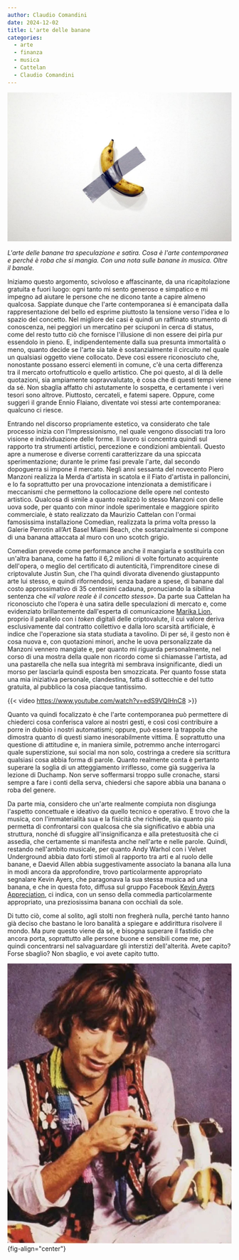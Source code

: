 ```yaml
---
author: Claudio Comandini
date: 2024-12-02
title: L'arte delle banane
categories:
  - arte
  - finanza
  - musica
  - Cattelan
  - Claudio Comandini
---
```


![](images/Cattelan_Comedian.jpg)

*L'arte delle banane tra speculazione e satira. Cosa è l'arte contemporanea e perché è roba che si mangia. Con una nota sulle banane in musica. Oltre il banale.*

Iniziamo questo argomento, scivoloso e affascinante, da una ricapitolazione gratuita e fuori luogo: ogni tanto mi sento generoso e simpatico e mi impegno ad aiutare le persone che ne dicono tante a capire almeno qualcosa. Sappiate dunque che l'arte contemporanea si è emancipata dalla rappresentazione del bello ed esprime piuttosto la tensione verso l'idea e lo spazio del concetto. Nel migliore dei casi è quindi un raffinato strumento di conoscenza, nei peggiori un mercatino per sciuponi in cerca di status, come del resto tutto ciò che fornisce l'illusione di non essere dei pirla pur essendolo in pieno. E, indipendentemente dalla sua presunta immortalità o meno, quanto decide se l'arte sia tale è sostanzialmente il circuito nel quale un qualsiasi oggetto viene collocato. Deve così essere riconosciuto che, nonostante possano esserci elementi in comune, c'è una certa differenza tra il mercato ortofrutticolo e quello artistico. Che poi questo, al di là delle quotazioni, sia ampiamente sopravvalutato, è cosa che di questi tempi viene da sé. Non sbaglia affatto chi astutamente lo sospetta, e certamente i veri tesori sono altrove. Piuttosto, cercateli, e fatemi sapere. Oppure, come suggerì il grande Ennio Flaiano, diventate voi stessi arte contemporanea: qualcuno ci riesce.

Entrando nel discorso propriamente estetico, va considerato che tale processo inizia con l'Impressionismo, nel quale vengono dissociati tra loro visione e individuazione delle forme. Il lavoro si concentra quindi sul rapporto tra strumenti artistici, percezione e condizioni ambientali. Questo apre a numerose e diverse correnti caratterizzare da una spiccata sperimentazione; durante le prime fasi prevale l'arte, dal secondo dopoguerra si impone il mercato. Negli anni sessanta del novecento Piero Manzoni realizza la Merda d'artista in scatola e il Fiato d'artista in palloncini, e lo fa soprattutto per una provocazione intenzionata a demistificare i meccanismi che permettono la collocazione delle opere nel contesto artistico. Qualcosa di simile a quanto realizzò lo stesso Manzoni con delle uova sode, per quanto con minor indole sperimentale e maggiore spirito commerciale, è stato realizzato da Maurizio Cattelan con l'ormai famosissima installazione Comedian, realizzata la prima volta presso la Galerie Perrotin all’Art Basel Miami Beach, che sostanzialmente si compone di una banana attaccata al muro con uno scotch grigio.

Comedian prevede come performance anche il mangiarla e sostituirla con un'altra banana, come ha fatto il 6,2 milioni di volte fortunato acquirente dell'opera, o meglio del certificato di autenticità, l'imprenditore cinese di criptovalute Justin Sun, che l'ha quindi divorata divenendo giustappunto arte lui stesso, e quindi rifornendosi, senza badare a spese, di banane dal costo approssimativo di 35 centesimi cadauna, pronuciando la sibillina sentenza che «*il valore reale è il concetto stesso*». Da parte sua Cattelan ha riconosciuto che l’opera è una satira delle speculazioni di mercato e, come evidenziato brillantemente dall'esperta di comunicazione [Marika Lion](https://www.firstonline.info/comedian-di-cattelan-satira-della-speculazione-del-mercato-dellarte-banane-e-criptovalute-cosa-hanno-in-comune/), proprio il parallelo con i *token* digitali delle criptovalute, il cui valore deriva esclusivamente dal contratto collettivo e dalla loro scarsità artificiale, è indice che l'operazione sia stata studiata a tavolino. Di per sé, il gesto non è cosa nuova e, con quotazioni minori, anche le uova personalizzate da Manzoni vennero mangiate e, per quanto mi riguarda personalmente, nel corso di una mostra della quale non ricordo come si chiamasse l'artista, ad una pastarella che nella sua integrità mi sembrava insignificante, diedi un morso per lasciarla quindi esposta ben smozzicata. Per quanto fosse stata una mia iniziativa personale, clandestina, fatta di sottecchie e del tutto gratuita, al pubblico la cosa piacque tantissimo.

{{< video https://www.youtube.com/watch?v=edS9VQIHnC8 >}}

Quanto va quindi focalizzato è che l'arte contemporanea può permettere di chiederci cosa conferisca valore ai nostri gesti, e così così contribuire a porre in dubbio i nostri automatismi; oppure, può essere la trappola che dimostra quanto di questi siamo inesorabilmente vittima. È soprattutto una questione di attitudine e, in maniera simile, potremmo anche interrogarci quale superstizione, sui social ma non solo, costringa a credere sia scrittura qualsiasi cosa abbia forma di parole. Quanto realmente conta è pertanto superare la soglia di un atteggiamento irriflesso, come già suggeriva la lezione di Duchamp. Non serve soffermarsi troppo sulle cronache, starsi sempre a fare i conti della serva, chiedersi che sapore abbia una banana o roba del genere.

Da parte mia, considero che un'arte realmente compiuta non disgiunga l'aspetto concettuale e ideativo da quello tecnico e operativo. E trovo che la musica, con l'immaterialità sua e la fisicità che richiede, sia quanto più permetta di confrontarsi con qualcosa che sia significativo e abbia una struttura, nonché di sfuggire all'insignificanza e alla pretestuosità che ci assedia, che certamente si manifesta anche nell'arte e nelle parole. Quindi, restando nell'ambito musicale, per quanto Andy Warhol con i Velvet Underground abbia dato forti stimoli al rapporto tra arti e al ruolo delle banane, e Daevid Allen abbia suggestivamente associato la banana alla luna in modi ancora da approfondire, trovo particolarmente appropriato segnalare Kevin Ayers, che paragonava la sua stessa musica ad una banana, e che in questa foto, diffusa sul gruppo Facebook [Kevin Ayers Appreciation](https://www.facebook.com/photo/?fbid=10162334573514469&set=gm.10159294058404649&idorvanity=18233279648), ci indica, con un senso della commedia particolarmente appropriato, una preziosissima banana con occhiali da sole.

Di tutto ciò, come al solito, agli stolti non fregherà nulla, perché tanto hanno già deciso che bastano le loro banalità a spiegare e addirittura risolvere il mondo. Ma pure questo viene da sé, e bisogna superare il fastidio che ancora porta, soprattutto alle persone buone e sensibili come me, per quindi concentrarsi nel salvaguardare gli interstizi dell'alterità. Avete capito? Forse sbaglio? Non sbaglio, e voi avete capito tutto.

![](images/banana_ayers.jpg){fig-align="center"}
